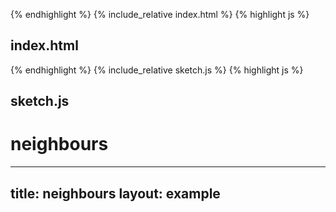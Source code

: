 {% endhighlight %}
{% include_relative index.html %}
{% highlight js %}
## index.html 
{% endhighlight %}
{% include_relative sketch.js %}
{% highlight js %}
## sketch.js 
# neighbours
---
title: neighbours
layout: example
---
